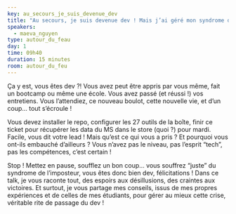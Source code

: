 ```yaml
---
key: au_secours_je_suis_devenue_dev
title: "Au secours, je suis devenue dev ! Mais j’ai géré mon syndrome de l’imposteur :)"
speakers:
  - maeva_nguyen
type: autour_du_feau
day: 1
time: 09h40
duration: 15 minutes
room: autour_du_feu
---
```


Ça y est, vous êtes dev ?! Vous avez peut être appris par vous même, fait un bootcamp ou même une école. Vous avez passé (et réussi !) vos entretiens. Vous l’attendiez, ce nouveau boulot, cette nouvelle vie, et d’un coup… tout s’écroule !

Vous devez installer le repo, configurer les 27 outils de la boîte, finir ce ticket pour récupérer les data du MS dans le store (quoi ?) pour mardi. Facile, vous dit votre lead ! Mais qu’est ce qui vous a pris ? Et pourquoi vous ont-ils embauché d’ailleurs ? Vous n’avez pas le niveau, pas l’esprit “tech”, pas les compétences, c’est certain !

Stop ! Mettez en pause, soufflez un bon coup… vous souffrez “juste” du syndrome de l’imposteur, vous êtes donc bien dev, félicitations ! Dans ce talk, je vous raconte tout, des espoirs aux désillusions, des craintes aux victoires. Et surtout, je vous partage mes conseils, issus de mes propres expériences et de celles de mes étudiants, pour gérer au mieux cette crise, véritable rite de passage du dev !